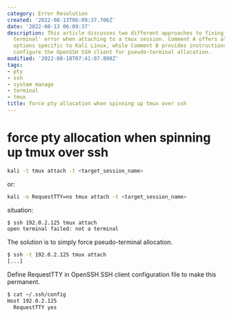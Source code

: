 ```yaml
---
category: Error Resolution
created: '2022-08-13T06:09:37.706Z'
date: '2022-08-13 06:09:37'
description: This article discusses two different approaches to fixing the 'not a
  terminal' error when attaching to a tmux session. Comment A offers alternative command
  options specific to Kali Linux, while Comment B provides instructions on how to
  configure the OpenSSH SSH client for pseudo-terminal allocation.
modified: '2022-08-18T07:41:07.898Z'
tags:
- pty
- ssh
- system manage
- terminal
- tmux
title: force pty allocation when spinning up tmux over ssh
---
```


# force pty allocation when spinning up tmux over ssh

```bash
kali -t tmux attach -t <target_session_name>
```
or:
```bash
kali -o RequestTTY=no tmux attach -t <target_session_name>
```
situation:

```bash
$ ssh 192.0.2.125 tmux attach
open terminal failed: not a terminal
```

The solution is to simply force pseudo-terminal allocation.

```bash
$ ssh -t 192.0.2.125 tmux attach
[...]
```

Define RequestTTY in OpenSSH SSH client configuration file to make this permanent.

```bash
$ cat ~/.ssh/config
Host 192.0.2.125
  RequestTTY yes
```
